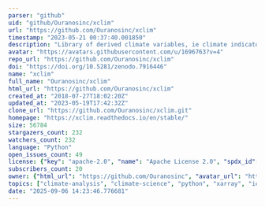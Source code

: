 ```yaml
---
parser: "github"
uid: "github/Ouranosinc/xclim"
url: "https://github.com/Ouranosinc/xclim"
timestamp: "2023-05-21 00:37:40.001850"
description: "Library of derived climate variables, ie climate indicators, based on xarray. "
avatar: "https://avatars.githubusercontent.com/u/1696763?v=4"
repo_url: "https://github.com/Ouranosinc/xclim"
doi: "https://doi.org/10.5281/zenodo.7916446"
name: "xclim"
full_name: "Ouranosinc/xclim"
html_url: "https://github.com/Ouranosinc/xclim"
created_at: "2018-07-27T18:02:20Z"
updated_at: "2023-05-19T17:42:32Z"
clone_url: "https://github.com/Ouranosinc/xclim.git"
homepage: "https://xclim.readthedocs.io/en/stable/"
size: 56784
stargazers_count: 232
watchers_count: 232
language: "Python"
open_issues_count: 49
license: {"key": "apache-2.0", "name": "Apache License 2.0", "spdx_id": "Apache-2.0", "url": "https://api.github.com/licenses/apache-2.0", "node_id": "MDc6TGljZW5zZTI="}
subscribers_count: 20
owner: {"html_url": "https://github.com/Ouranosinc", "avatar_url": "https://avatars.githubusercontent.com/u/1696763?v=4", "login": "Ouranosinc", "type": "Organization"}
topics: ["climate-analysis", "climate-science", "python", "xarray", "icclim", "netcdf4", "xclim", "anuclim", "dask"]
date: "2025-09-06 14:23:46.776681"
---
```

